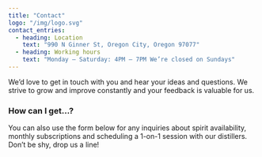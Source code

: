 ```yaml
---
title: "Contact"
logo: "/img/logo.svg"
contact_entries:
  - heading: Location
    text: "990 N Ginner St, Oregon City, Oregon 97077"
  - heading: Working hours
    text: "Monday – Saturday: 4PM – 7PM We’re closed on Sundays"
---
```


We’d love to get in touch with you and hear your ideas and
questions. We strive to grow and improve constantly and your feedback
is valuable for us.

<h3 class="f4 b lh-title mb2">How can I get…?</h3>

You can also use the form below for any inquiries about spirit
availability, monthly subscriptions and scheduling a 1-on-1 session
with our distillers. Don’t be shy, drop us a line!
